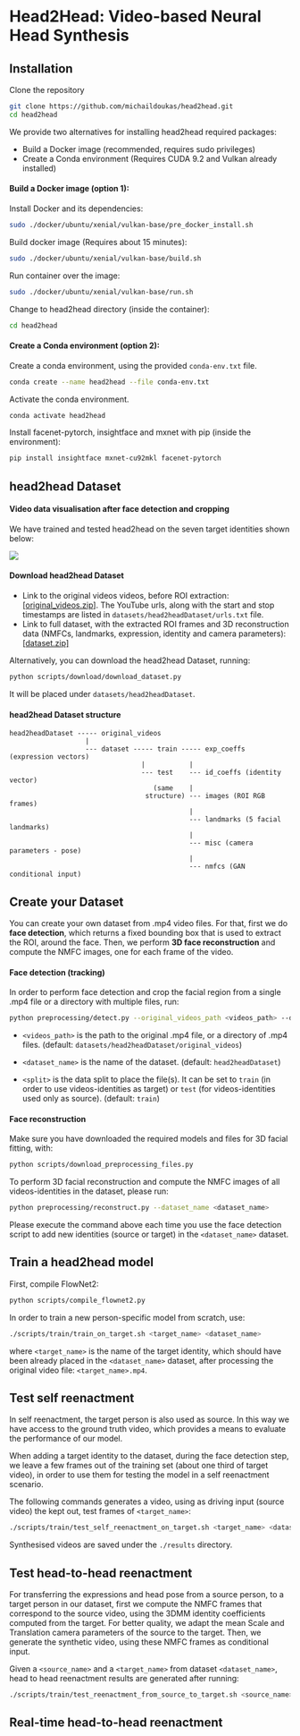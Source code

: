 # Head2Head: Video-based Neural Head Synthesis

## Installation

Clone the repository
```bash
git clone https://github.com/michaildoukas/head2head.git
cd head2head
```

We provide two alternatives for installing head2head required packages:
- Build a Docker image (recommended, requires sudo privileges)
- Create a Conda environment (Requires CUDA 9.2 and Vulkan already installed)

#### Build a Docker image (option 1):
Install Docker and its dependencies:
```bash
sudo ./docker/ubuntu/xenial/vulkan-base/pre_docker_install.sh
```
Build docker image (Requires about 15 minutes):
```bash
sudo ./docker/ubuntu/xenial/vulkan-base/build.sh
```
Run container over the image:
```bash
sudo ./docker/ubuntu/xenial/vulkan-base/run.sh
```
Change to head2head directory (inside the container):
```bash
cd head2head
```

#### Create a Conda environment (option 2):
Create a conda environment, using the provided ```conda-env.txt``` file.
```bash
conda create --name head2head --file conda-env.txt
```
Activate the conda environment.
```bash
conda activate head2head
```
Install facenet-pytorch, insightface and mxnet with pip (inside the environment):
```bash
pip install insightface mxnet-cu92mkl facenet-pytorch
```

## head2head Dataset

#### Video data visualisation after face detection and cropping

We have trained and tested head2head on the seven target identities shown below:

![](imgs/head2headDataset_identities.gif)

#### Download head2head Dataset

- Link to the original videos videos, before ROI extraction: [\[original_videos.zip\]](https://www.dropbox.com/s/moh71pvtll9n9ye/original_videos.zip?dl=1). The YouTube urls, along with the start and stop timestamps are listed in ```datasets/head2headDataset/urls.txt``` file.
- Link to full dataset, with the extracted ROI frames and 3D reconstruction data (NMFCs, landmarks, expression, identity and camera parameters): [\[dataset.zip\]](https://www.dropbox.com/s/saimhaftz27fjqt/dataset.zip?dl=1)

Alternatively, you can download the head2head Dataset, running:

```bash
python scripts/download/download_dataset.py
```

It will be placed under ```datasets/head2headDataset```.

#### head2head Dataset structure
```
head2headDataset ----- original_videos
                   |
                   --- dataset ----- train ----- exp_coeffs (expression vectors)
                                 |           |
                                 --- test    --- id_coeffs (identity vector)
                                    (same    |
                                  structure) --- images (ROI RGB frames)
                                             |
                                             --- landmarks (5 facial landmarks)
                                             |
                                             --- misc (camera parameters - pose)
                                             |
                                             --- nmfcs (GAN conditional input)
```

## Create your Dataset

You can create your own dataset from .mp4 video files. For that, first we do **face detection**, which returns a fixed bounding box that is used to extract the ROI, around the face. Then, we perform **3D face reconstruction** and compute the NMFC images, one for each frame of the video.

#### Face detection (tracking)

In order to perform face detection and crop the facial region from a single .mp4 file or a directory with multiple files, run:

```bash
python preprocessing/detect.py --original_videos_path <videos_path> --dataset_name <dataset_name> --split <split>
```

- ```<videos_path>``` is the path to the original .mp4 file, or a directory of .mp4 files. (default: ```datasets/head2headDataset/original_videos```)

- ```<dataset_name>``` is the name of the dataset. (default: ```head2headDataset```)

- ```<split>``` is the data split to place the file(s). It can be set to ```train``` (in order to use videos-identities as target) or ```test``` (for videos-identities used only as source). (default: ```train```)

#### Face reconstruction

Make sure you have downloaded the required models and files for 3D facial fitting, with:

```bash
python scripts/download_preprocessing_files.py
```

To perform 3D facial reconstruction and compute the NMFC images of all videos-identities in the dataset, please run:

```bash
python preprocessing/reconstruct.py --dataset_name <dataset_name>
```

Please execute the command above each time you use the face detection script to add new identities (source or target) in the ```<dataset_name>``` dataset.

## Train a head2head model

First, compile FlowNet2:
```bash
python scripts/compile_flownet2.py
```

In order to train a new person-specific model from scratch, use:

```bash
./scripts/train/train_on_target.sh <target_name> <dataset_name>
```

where ```<target_name>``` is the name of the target identity, which should have been already placed in the ```<dataset_name>``` dataset, after processing the original video file: ```<target_name>.mp4```.

## Test self reenactment

In self reenactment, the target person is also used as source. In this way we have access to the ground truth video, which provides a means to evaluate the performance of our model.

When adding a target identity to the dataset, during the face detection step, we leave a few frames out of the training set (about one third of target video), in order to use them for testing the model in a self reenactment scenario.

The following commands generates a video, using as driving input (source video) the kept out, test frames of ```<target_name>```:

```bash
./scripts/train/test_self_reenactment_on_target.sh <target_name> <dataset_name>
```

Synthesised videos are saved under the ```./results``` directory.

## Test head-to-head reenactment

For transferring the expressions and head pose from a source person, to a target person in our dataset, first we compute the NMFC frames that correspond to the source video, using the 3DMM identity coefficients computed from the target. For better quality, we adapt the mean Scale and Translation camera parameters of the source to the target. Then, we generate the synthetic video, using these NMFC frames as conditional input.

Given a ```<source_name>``` and a ```<target_name>``` from dataset ```<dataset_name>```, head to head reenactment results are generated after running:
```bash
./scripts/train/test_reenactment_from_source_to_target.sh <source_name> <target_name> <dataset_name>
```

## Real-time head-to-head reenactment
